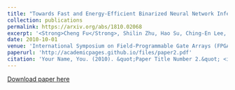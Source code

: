 ```yaml
---
title: "Towards Fast and Energy-Efficient Binarized Neural Network Inference on FPGA"
collection: publications
permalink: https://arxiv.org/abs/1810.02068
excerpt: '<Strong>Cheng Fu</Strong>, Shilin Zhu, Hao Su, Ching-En Lee, Jishen Zhao'
date: 2010-10-01
venue: 'International Symposium on Field-Programmable Gate Arrays (FPGA), Feb. 2019 (abstract only)'
paperurl: 'http://academicpages.github.io/files/paper2.pdf'
citation: 'Your Name, You. (2010). &quot;Paper Title Number 2.&quot; <i>Journal 1</i>. 1(2).'
---
```

<!-- This paper is about the number 2. The number 3 is left for future work.
 -->
[Download paper here](https://arxiv.org/abs/1810.02068)

<!-- Recommended citation: Your Name, You. (2010). "Paper Title Number 2." <i>Journal 1</i>. 1(2). -->